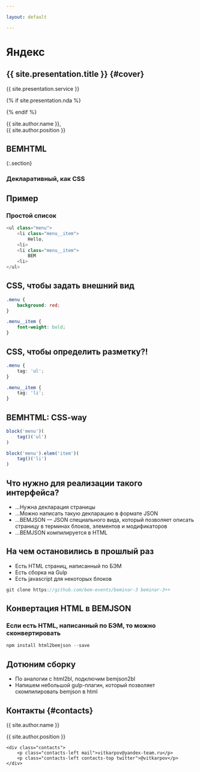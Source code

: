 ```yaml
---

layout: default

---
```


# Яндекс

## **{{ site.presentation.title }}** {#cover}

<div class="s">
    <div class="service">{{ site.presentation.service }}</div>
</div>

{% if site.presentation.nda %}
<div class="nda"></div>
{% endif %}

<div class="info">
	<p class="author">{{ site.author.name }}, <br/> {{ site.author.position }}</p>
</div>

## BEMHTML
{:.section}

### Декларативный, как CSS

## Пример

### Простой список

~~~ javascript
<ul class="menu">
    <li class="menu__item">
        Hello,
    <li>
    <li class="menu__item">
        BEM
    <li>
</ul>
~~~

## CSS, чтобы задать внешний вид

~~~ css
.menu {
    background: red;
}

.menu__item {
    font-weight: bold;
}
~~~

## CSS, чтобы определить разметку?!

~~~ css
.menu {
    tag: 'ul';
}

.menu__item {
    tag: 'li';
}
~~~

## BEMHTML: CSS-way

~~~ javascript
block('menu')(
    tag()('ul')
)

block('menu').elem('item')(
    tag()('li')
)
~~~

## Что нужно для реализации такого интерфейса?

* ...Нужна декларация страницы
* ...Можно написать такую декларацию в формате JSON
* ...BEMJSON — JSON специального вида, который позволяет описать страницу в терминах блоков, элементов и модификаторов
* ...BEMJSON компилируется в HTML

## На чем остановились в прошлый раз

* Есть HTML страниц, написанный по БЭМ
* Есть сборка на Gulp
* Есть javascript для некоторых блоков

~~~ javascript
git clone https://github.com/bem-events/beminar-3 beminar-3++
~~~

## Конвертация HTML в BEMJSON

### Если есть HTML, написанный по БЭМ, то можно сконвертировать

~~~ javascript
npm install html2bemjson --save
~~~

## Дотюним сборку

* По аналогии с html2bl, подключим bemjson2bl
* Напишем небольшой gulp-плагин, который позволяет скомпилировать bemjson в html

## **Контакты** {#contacts}

<div class="info">
<p class="author">{{ site.author.name }}</p>
<p class="position">{{ site.author.position }}</p>

    <div class="contacts">
        <p class="contacts-left mail">vitkarpov@yandex-team.ru</p>
        <p class="contacts-left contacts-top twitter">@vitkarpov</p>
    </div>
</div>
